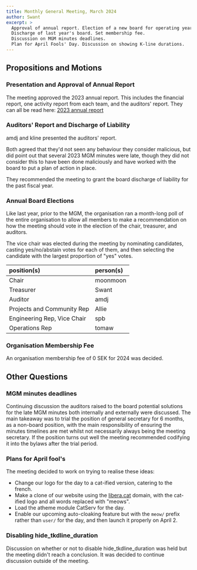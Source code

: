 ```yaml
---
title: Monthly General Meeting, March 2024
author: Swant
excerpt: >
  Approval of annual report. Election of a new board for operating year 2024.
  Discharge of last year's board. Set membership fee.
  Discussion on MGM minutes deadlines.
  Plan for April Fools' Day. Discussion on showing K-line durations.
---
```


## Propositions and Motions

### Presentation and Approval of Annual Report

The meeting approved the 2023 annual report.
This includes the financial report,
one activity report from each team,
and the auditors' report.
They can all be read here: [2023 annual report](/annual-reports/2023/)

### Auditors' Report and Discharge of Liability

amdj and kline presented the auditors' report.

Both agreed that they'd not seen any behaviour they consider malicious,
but did point out that several 2023 MGM minutes were late,
though they did not consider this to have been done maliciously and have worked
with the board to put a plan of action in place.

They recommended the meeting to grant the board discharge of liability
for the past fiscal year.

### Annual Board Elections

Like last year, prior to the MGM, the organisation ran a month-long poll of
the entire organisation to allow all members to make a recommendation on how
the meeting should vote in the election of the chair, treasurer, and auditors.

The vice chair was elected during the meeting
by nominating candidates, casting yes/no/abstain votes for each of them,
and then selecting the candidate with the largest proportion of "yes" votes.

| position(s)                 | person(s)   |
| :-------------------------- | :---------- |
| Chair                       | moonmoon    |
| Treasurer                   | Swant       |
| Auditor                     | amdj        |
| Projects and Community Rep  | Allie       |
| Engineering Rep, Vice Chair | spb         |
| Operations Rep              | tomaw       |

### Organisation Membership Fee

An organisation membership fee of 0 SEK for 2024 was decided.

## Other Questions

### MGM minutes deadlines

Continuing discussion the auditors raised to the board potential solutions for
the late MGM minutes both internally and externally were discussed. The main
takeaway was to trial the position of general secretary for 6 months, as a
non-board position, with the main responsibility of ensuring the minutes
timelines are met whilst not necessarily always being the meeting secretary.
If the position turns out well the meeting recommended codifying it into
the bylaws after the trial period.

### Plans for April fool's

The meeting decided to work on trying to realise these ideas:

- Change our logo for the day to a cat-ified version, catering to the french.
- Make a clone of our website using the [libera.cat](https://libera.cat)
  domain, with the cat-ified logo and all words replaced with "meows".
- Load the atheme module CatServ for the day.
- Enable our upcoming auto-cloaking feature but with the `meow/` prefix rather
  than `user/` for the day, and then launch it properly on April 2.

### Disabling hide_tkdline_duration

Discussion on whether or not to disable hide_tkdline_duration was held but the
meeting didn't reach a conclusion. It was decided to continue discussion
outside of the meeting.
